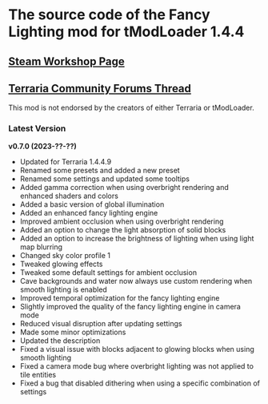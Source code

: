 ﻿# The source code of the Fancy Lighting mod for tModLoader 1.4.4

## [Steam Workshop Page](https://steamcommunity.com/sharedfiles/filedetails/?id=2822950837)
## [Terraria Community Forums Thread](https://forums.terraria.org/index.php?threads/fancy-lighting-mod.113067/)

This mod is not endorsed by the creators of either Terraria or tModLoader.

### Latest Version

**v0.7.0 (2023-??-??)**
- Updated for Terraria 1.4.4.9
- Renamed some presets and added a new preset
- Renamed some settings and updated some tooltips
- Added gamma correction when using overbright rendering and enhanced shaders and colors
- Added a basic version of global illumination
- Added an enhanced fancy lighting engine
- Improved ambient occlusion when using overbright rendering
- Added an option to change the light absorption of solid blocks
- Added an option to increase the brightness of lighting when using light map blurring
- Changed sky color profile 1
- Tweaked glowing effects
- Tweaked some default settings for ambient occlusion
- Cave backgrounds and water now always use custom rendering when smooth lighting is enabled
- Improved temporal optimization for the fancy lighting engine
- Slightly improved the quality of the fancy lighting engine in camera mode
- Reduced visual disruption after updating settings
- Made some minor optimizations
- Updated the description
- Fixed a visual issue with blocks adjacent to glowing blocks when using smooth lighting
- Fixed a camera mode bug where overbright lighting was not applied to tile entities
- Fixed a bug that disabled dithering when using a specific combination of settings
